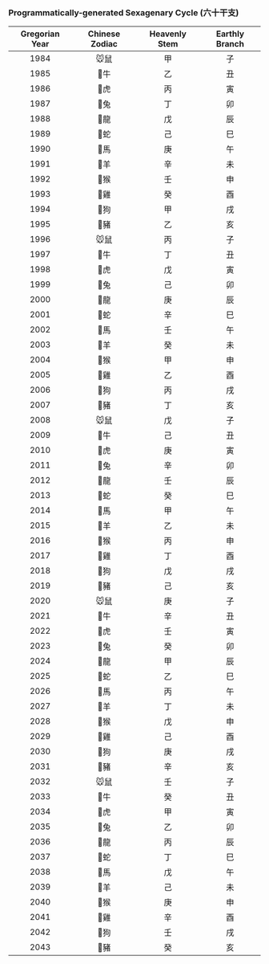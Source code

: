 ### Programmatically-generated Sexagenary Cycle (六十干支)
Gregorian Year | Chinese Zodiac | Heavenly Stem | Earthly Branch
:------------: | :------------: | :-----------: | :------------:
1984 | 🐭鼠 | 甲 | 子
1985 | 🐂牛 | 乙 | 丑
1986 | 🐯虎 | 丙 | 寅
1987 | 🐰兔 | 丁 | 卯
1988 | 🐲龍 | 戊 | 辰
1989 | 🐍蛇 | 己 | 巳
1990 | 🐎馬 | 庚 | 午
1991 | 🐑羊 | 辛 | 未
1992 | 🐒猴 | 壬 | 申
1993 | 🐔雞 | 癸 | 酉
1994 | 🐶狗 | 甲 | 戌
1995 | 🐷豬 | 乙 | 亥
1996 | 🐭鼠 | 丙 | 子
1997 | 🐂牛 | 丁 | 丑
1998 | 🐯虎 | 戊 | 寅
1999 | 🐰兔 | 己 | 卯
2000 | 🐲龍 | 庚 | 辰
2001 | 🐍蛇 | 辛 | 巳
2002 | 🐎馬 | 壬 | 午
2003 | 🐑羊 | 癸 | 未
2004 | 🐒猴 | 甲 | 申
2005 | 🐔雞 | 乙 | 酉
2006 | 🐶狗 | 丙 | 戌
2007 | 🐷豬 | 丁 | 亥
2008 | 🐭鼠 | 戊 | 子
2009 | 🐂牛 | 己 | 丑
2010 | 🐯虎 | 庚 | 寅
2011 | 🐰兔 | 辛 | 卯
2012 | 🐲龍 | 壬 | 辰
2013 | 🐍蛇 | 癸 | 巳
2014 | 🐎馬 | 甲 | 午
2015 | 🐑羊 | 乙 | 未
2016 | 🐒猴 | 丙 | 申
2017 | 🐔雞 | 丁 | 酉
2018 | 🐶狗 | 戊 | 戌
2019 | 🐷豬 | 己 | 亥
2020 | 🐭鼠 | 庚 | 子
2021 | 🐂牛 | 辛 | 丑
2022 | 🐯虎 | 壬 | 寅
2023 | 🐰兔 | 癸 | 卯
2024 | 🐲龍 | 甲 | 辰
2025 | 🐍蛇 | 乙 | 巳
2026 | 🐎馬 | 丙 | 午
2027 | 🐑羊 | 丁 | 未
2028 | 🐒猴 | 戊 | 申
2029 | 🐔雞 | 己 | 酉
2030 | 🐶狗 | 庚 | 戌
2031 | 🐷豬 | 辛 | 亥
2032 | 🐭鼠 | 壬 | 子
2033 | 🐂牛 | 癸 | 丑
2034 | 🐯虎 | 甲 | 寅
2035 | 🐰兔 | 乙 | 卯
2036 | 🐲龍 | 丙 | 辰
2037 | 🐍蛇 | 丁 | 巳
2038 | 🐎馬 | 戊 | 午
2039 | 🐑羊 | 己 | 未
2040 | 🐒猴 | 庚 | 申
2041 | 🐔雞 | 辛 | 酉
2042 | 🐶狗 | 壬 | 戌
2043 | 🐷豬 | 癸 | 亥
